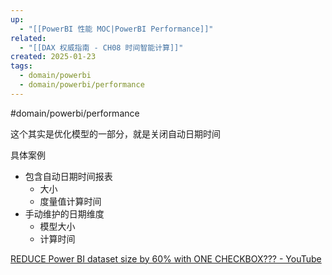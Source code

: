 ```yaml
---
up:
  - "[[PowerBI 性能 MOC|PowerBI Performance]]"
related:
  - "[[DAX 权威指南 - CH08 时间智能计算]]"
created: 2025-01-23
tags:
  - domain/powerbi
  - domain/powerbi/performance
---
```

#domain/powerbi/performance 

这个其实是优化模型的一部分，就是关闭自动日期时间


具体案例

- 包含自动日期时间报表
	- 大小
	- 度量值计算时间
- 手动维护的日期维度
	- 模型大小
	- 计算时间



[REDUCE Power BI dataset size by 60% with ONE CHECKBOX??? - YouTube](https://www.youtube.com/watch?v=RnDdDlozcdo)

